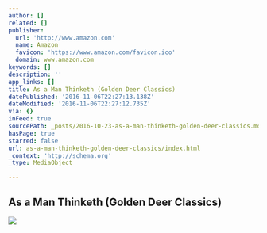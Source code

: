 ```yaml
---
author: []
related: []
publisher:
  url: 'http://www.amazon.com'
  name: Amazon
  favicon: 'https://www.amazon.com/favicon.ico'
  domain: www.amazon.com
keywords: []
description: ''
app_links: []
title: As a Man Thinketh (Golden Deer Classics)
datePublished: '2016-11-06T22:27:13.138Z'
dateModified: '2016-11-06T22:27:12.735Z'
via: {}
inFeed: true
sourcePath: _posts/2016-10-23-as-a-man-thinketh-golden-deer-classics.md
hasPage: true
starred: false
url: as-a-man-thinketh-golden-deer-classics/index.html
_context: 'http://schema.org'
_type: MediaObject

---
```

<article style=""><h1>As a Man Thinketh (Golden Deer Classics)</h1><img src="http://ecx.images-amazon.com/images/I/51DhcJkHupL.jpg" /></article>